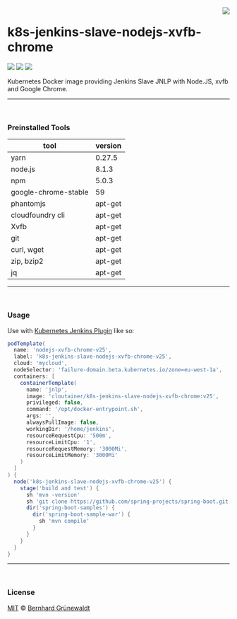 <img src="https://cloutainer.github.io/documentation/images/cloutainer.svg?v5" align="right">

# k8s-jenkins-slave-nodejs-xvfb-chrome

[![](https://codeclou.github.io/doc/badges/generated/docker-image-size-430.svg)](https://hub.docker.com/r/cloutainer/k8s-jenkins-slave-nodejs-xvfb-chrome/tags/) [![](https://codeclou.github.io/doc/badges/generated/docker-from-ubuntu-16.04.svg)](https://www.ubuntu.com/) [![](https://codeclou.github.io/doc/badges/generated/docker-run-as-non-root.svg)](https://docs.docker.com/engine/reference/builder/#/user)

Kubernetes Docker image providing Jenkins Slave JNLP with Node.JS, xvfb and Google Chrome.


-----
&nbsp;

### Preinstalled Tools

| tool | version |
|------|---------|
| yarn | 0.27.5 |
| node.js | 8.1.3 |
| npm | 5.0.3 |
| google-chrome-stable | 59 |
| phantomjs | apt-get |
| cloudfoundry cli | apt-get |
| Xvfb | apt-get |
| git | apt-get |
| curl, wget | apt-get |
| zip, bzip2 | apt-get |
| jq | apt-get |

-----
&nbsp;

### Usage

Use with [Kubernetes Jenkins Plugin](https://github.com/jenkinsci/kubernetes-plugin) like so:

```groovy
podTemplate(
  name: 'nodejs-xvfb-chrome-v25',
  label: 'k8s-jenkins-slave-nodejs-xvfb-chrome-v25',
  cloud: 'mycloud',
  nodeSelector: 'failure-domain.beta.kubernetes.io/zone=eu-west-1a',
  containers: [
    containerTemplate(
      name: 'jnlp',
      image: 'cloutainer/k8s-jenkins-slave-nodejs-xvfb-chrome:v25',
      privileged: false,
      command: '/opt/docker-entrypoint.sh',
      args: '',
      alwaysPullImage: false,
      workingDir: '/home/jenkins',
      resourceRequestCpu: '500m',
      resourceLimitCpu: '1',
      resourceRequestMemory: '3000Mi',
      resourceLimitMemory: '3000Mi'
    )
  ]
) {
  node('k8s-jenkins-slave-nodejs-xvfb-chrome-v25') {
    stage('build and test') {
      sh 'mvn -version'
      sh 'git clone https://github.com/spring-projects/spring-boot.git'
      dir('spring-boot-samples') {
        dir('spring-boot-sample-war') {
          sh 'mvn compile'
        }
      }
    }
  }
}
```


-----
&nbsp;

### License

[MIT](https://github.com/cloutainer/k8s-jenkins-slave-nodejs-xvfb-chrome/blob/master/LICENSE) © [Bernhard Grünewaldt](https://github.com/clouless)
